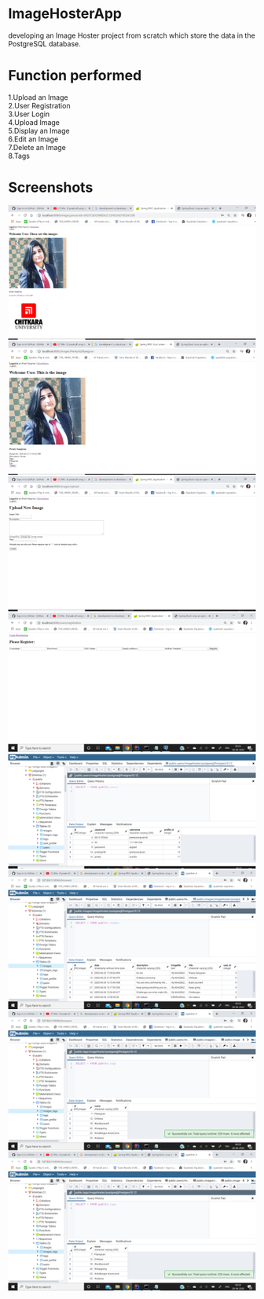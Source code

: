 # ImageHosterApp
developing an Image Hoster project from scratch which store the data in the PostgreSQL database.
# Function performed
1.Upload an Image<br/>
2.User Registration<br/>
3.User Login<br/>
4.Upload Image<br/>
5.Display an Image<br/>
6.Edit an Image<br/>
7.Delete an Image<br/>
8.Tags<br/>
# Screenshots 
![](https://github.com/preetysangwan30/ImageHosterScreenshots/blob/master/2020-04-28%20(2).png)
![](https://github.com/preetysangwan30/ImageHosterScreenshots/blob/master/2020-04-28%20(4).png)
![](https://github.com/preetysangwan30/ImageHosterScreenshots/blob/master/2020-04-28%20(5).png)
![](https://github.com/preetysangwan30/ImageHosterScreenshots/blob/master/2020-04-28%20(6).png)
![](https://github.com/preetysangwan30/ImageHosterScreenshots/blob/master/2020-04-28%20(9).png)
![](https://github.com/preetysangwan30/ImageHosterScreenshots/blob/master/2020-04-28%20(10).png)
![](https://github.com/preetysangwan30/ImageHosterScreenshots/blob/master/2020-04-28%20(11).png)
![](https://github.com/preetysangwan30/ImageHosterScreenshots/blob/master/2020-04-28%20(11).png)

